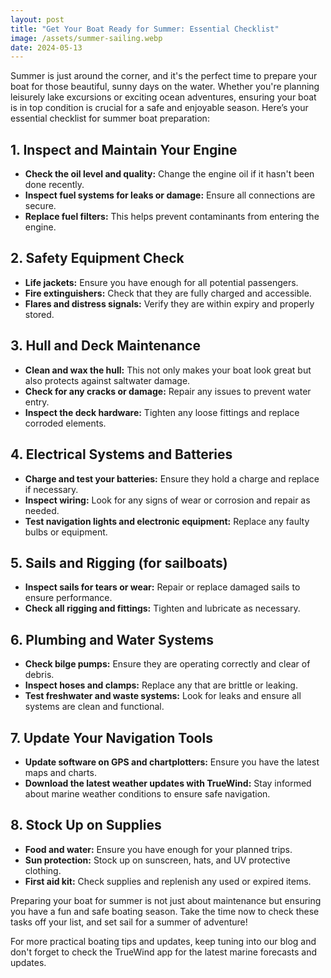 ```yaml
---
layout: post
title: "Get Your Boat Ready for Summer: Essential Checklist" 
image: /assets/summer-sailing.webp
date: 2024-05-13
---
```



Summer is just around the corner, and it's the perfect time to prepare your boat for those beautiful, sunny days on the water. Whether you're planning leisurely lake excursions or exciting ocean adventures, ensuring your boat is in top condition is crucial for a safe and enjoyable season. Here’s your essential checklist for summer boat preparation:

## 1. **Inspect and Maintain Your Engine**
- **Check the oil level and quality:** Change the engine oil if it hasn't been done recently.
- **Inspect fuel systems for leaks or damage:** Ensure all connections are secure.
- **Replace fuel filters:** This helps prevent contaminants from entering the engine.

## 2. **Safety Equipment Check**
- **Life jackets:** Ensure you have enough for all potential passengers.
- **Fire extinguishers:** Check that they are fully charged and accessible.
- **Flares and distress signals:** Verify they are within expiry and properly stored.

## 3. **Hull and Deck Maintenance**
- **Clean and wax the hull:** This not only makes your boat look great but also protects against saltwater damage.
- **Check for any cracks or damage:** Repair any issues to prevent water entry.
- **Inspect the deck hardware:** Tighten any loose fittings and replace corroded elements.

## 4. **Electrical Systems and Batteries**
- **Charge and test your batteries:** Ensure they hold a charge and replace if necessary.
- **Inspect wiring:** Look for any signs of wear or corrosion and repair as needed.
- **Test navigation lights and electronic equipment:** Replace any faulty bulbs or equipment.

## 5. **Sails and Rigging (for sailboats)**
- **Inspect sails for tears or wear:** Repair or replace damaged sails to ensure performance.
- **Check all rigging and fittings:** Tighten and lubricate as necessary.

## 6. **Plumbing and Water Systems**
- **Check bilge pumps:** Ensure they are operating correctly and clear of debris.
- **Inspect hoses and clamps:** Replace any that are brittle or leaking.
- **Test freshwater and waste systems:** Look for leaks and ensure all systems are clean and functional.

## 7. **Update Your Navigation Tools**
- **Update software on GPS and chartplotters:** Ensure you have the latest maps and charts.
- **Download the latest weather updates with TrueWind:** Stay informed about marine weather conditions to ensure safe navigation.

## 8. **Stock Up on Supplies**
- **Food and water:** Ensure you have enough for your planned trips.
- **Sun protection:** Stock up on sunscreen, hats, and UV protective clothing.
- **First aid kit:** Check supplies and replenish any used or expired items.

Preparing your boat for summer is not just about maintenance but ensuring you have a fun and safe boating season. Take the time now to check these tasks off your list, and set sail for a summer of adventure!

For more practical boating tips and updates, keep tuning into our blog and don't forget to check the TrueWind app for the latest marine forecasts and updates.